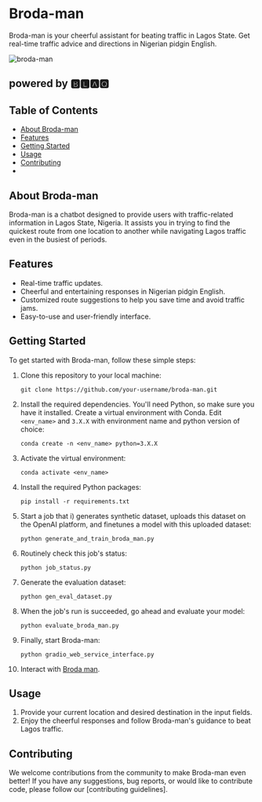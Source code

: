  # Broda-man

Broda-man is your cheerful assistant for beating traffic in Lagos State. Get real-time traffic advice and directions in Nigerian pidgin English.

![broda-man](https://github.com/Blaqadonis/broda-man/assets/100685852/df9e6402-c88f-4a56-96e9-6555e612547e)
## powered by 🅱🅻🅰🆀



## Table of Contents

- [About Broda-man](#about-broda-man)
- [Features](#features)
- [Getting Started](#getting-started)
- [Usage](#usage)
- [Contributing](#contributing)
- 


## About Broda-man

Broda-man is a chatbot designed to provide users with traffic-related information in Lagos State, Nigeria. It assists you in trying to find the quickest route from one location to another while navigating Lagos traffic even in the busiest of periods.

## Features

- Real-time traffic updates.
- Cheerful and entertaining responses in Nigerian pidgin English.
- Customized route suggestions to help you save time and avoid traffic jams.
- Easy-to-use and user-friendly interface.



## Getting Started

To get started with Broda-man, follow these simple steps:

1. Clone this repository to your local machine:
   ```shell
   git clone https://github.com/your-username/broda-man.git
2. Install the required dependencies. You'll need Python, so make sure you have it installed.
   Create a virtual environment with Conda.
   Edit ```<env_name>``` and ```3.X.X``` with environment name and python version of choice:
   ```shell
   conda create -n <env_name> python=3.X.X
3. Activate the virtual environment:
   ```shell
   conda activate <env_name>
4. Install the required Python packages:
   ```shell
   pip install -r requirements.txt
5. Start a job that i) generates synthetic dataset, uploads this dataset on the OpenAI platform, and finetunes a model with this uploaded dataset:
   ```shell
   python generate_and_train_broda_man.py
6. Routinely check this job's status:
   ```shell
   python job_status.py
7. Generate the evaluation dataset:
   ```shell
   python gen_eval_dataset.py
8. When the job's run is succeeded, go ahead and evaluate your model:
   ```shell
   python evaluate_broda_man.py
9. Finally, start Broda-man:
   ```shell
   python gradio_web_service_interface.py
10. Interact with [Broda man]([http://127.0.0.1:7860/]).



## Usage
1. Provide your current location and desired destination in the input fields.
2. Enjoy the cheerful responses and follow Broda-man's guidance to beat Lagos traffic.


## Contributing

We welcome contributions from the community to make Broda-man even better! If you have any suggestions, bug reports, or would like to contribute code, please follow our [contributing guidelines].



   
   

